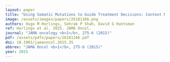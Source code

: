 ```yaml
---
layout: paper
title: "Using Somatic Mutations to Guide Treatment Decisions: Context Matters."
image: /assets/images/papers/26181166.png
authors: Hugo M Horlings, Sohrab P Shah, David G Huntsman
ref: Horlings et al. 2015. JAMA Oncol.
journal: "JAMA oncology <b>1</b>, 275-6 (2015)"
pdf: /assets/pdfs/papers/26181166.pdf
doi: 10.1001/jamaoncol.2015.35
abbrev: "JAMA Oncol <b>1</b>, 275-6 (2015)"
year: 2015
---
```


<br />
<div data-badge-popover="right" data-badge-type="donut" data-pmid="26181166" data-hide-no-mentions="true" class="altmetric-embed"></div>

